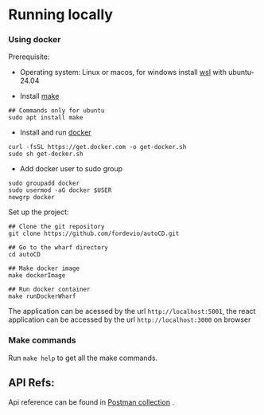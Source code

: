 # Running locally


### Using docker

Prerequisite:
* Operating system: Linux or macos, for windows install [wsl](https://learn.microsoft.com/en-us/windows/wsl/install)  with ubuntu-24.04

* Install [make](https://ioflood.com/blog/install-make-command-linux/)
```
## Commands only for ubuntu
sudo apt install make
```
* Install and run [docker](https://docs.docker.com/engine/install/)
```
curl -fsSL https://get.docker.com -o get-docker.sh
sudo sh get-docker.sh
```
* Add docker user to sudo group
```
sudo groupadd docker
sudo usermod -aG docker $USER
newgrp docker
```

Set up the project:
```
## Clone the git repository
git clone https://github.com/fordevio/autoCD.git

## Go to the wharf directory
cd autoCD

## Make docker image
make dockerImage

## Run docker container
make runDockerWharf
```

The application can be acessed by the url `http://localhost:5001`, the react application can be accessed by the url `http://localhost:3000` on browser

### Make commands
Run `make help` to get all the make commands.

## API Refs:
Api reference can be found in [Postman collection](./autocd.postman_collection.json) .